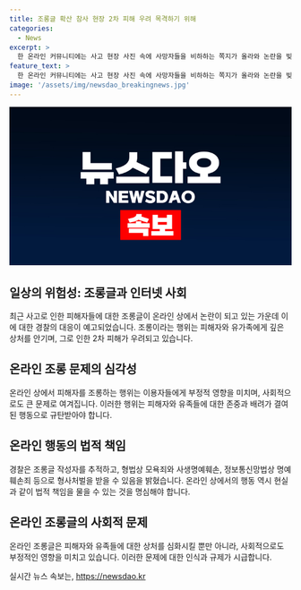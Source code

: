 ```yaml
---
title: 조롱글 확산 참사 현장 2차 피해 우려 목격하기 위해
categories:
  - News
excerpt: >
  한 온라인 커뮤니티에는 사고 현장 사진 속에 사망자들을 비하하는 쪽지가 올라와 논란을 빚고 있습니다. 경찰은 조롱글을 작성한 사람을 추적하고 법적 조치를 취할 예정이며, 전문가들은 이러한 행동이 피해자와 유가족에게 추가적인 상처를 주고 있다고 지적하고 있습니다. 사고의 배경에 대한 가짜 소문도 확인되지 않았으며, 이러한 비난과 조롱이 비뚤어진 인정욕구의 결과로 작용하고 있다는 분석이 나와있습니다.
feature_text: >
  한 온라인 커뮤니티에는 사고 현장 사진 속에 사망자들을 비하하는 쪽지가 올라와 논란을 빚고 있습니다. 경찰은 조롱글을 작성한 사람을 추적하고 법적 조치를 취할 예정이며, 전문가들은 이러한 행동이 피해자와 유가족에게 추가적인 상처를 주고 있다고 지적하고 있습니다. 사고의 배경에 대한 가짜 소문도 확인되지 않았으며, 이러한 비난과 조롱이 비뚤어진 인정욕구의 결과로 작용하고 있다는 분석이 나와있습니다.
image: '/assets/img/newsdao_breakingnews.jpg'
---
```


<p><img src="/assets/img/newsdao_breakingnews.jpg" alt="ontimetimes 속보" /></p>

<h2 data-ke-size="size26">일상의 위험성: 조롱글과 인터넷 사회</h2>

<p data-ke-size="size16">최근 사고로 인한 피해자들에 대한 조롱글이 온라인 상에서 논란이 되고 있는 가운데 이에 대한 경찰의 대응이 예고되었습니다. 조롱이라는 행위는 피해자와 유가족에게 깊은 상처를 안기며, 그로 인한 2차 피해가 우려되고 있습니다.</p>

<h2 data-ke-size="size26">온라인 조롱 문제의 심각성</h2>

<p data-ke-size="size16">온라인 상에서 피해자를 조롱하는 행위는 이용자들에게 부정적 영향을 미치며, 사회적으로도 큰 문제로 여겨집니다. 이러한 행위는 피해자와 유족들에 대한 존중과 배려가 결여된 행동으로 규탄받아야 합니다.</p>

<h2 data-ke-size="size26">온라인 행동의 법적 책임</h2>

<p data-ke-size="size16">경찰은 조롱글 작성자를 추적하고, 형법상 모욕죄와 사생명예훼손, 정보통신망법상 명예훼손죄 등으로 형사처벌을 받을 수 있음을 밝혔습니다. 온라인 상에서의 행동 역시 현실과 같이 법적 책임을 물을 수 있는 것을 명심해야 합니다.</p>

<h2 data-ke-size="size26">온라인 조롱글의 사회적 문제</h2>

<p data-ke-size="size16">온라인 조롱글은 피해자와 유족들에 대한 상처를 심화시킬 뿐만 아니라, 사회적으로도 부정적인 영향을 미치고 있습니다. 이러한 문제에 대한 인식과 규제가 시급합니다.</p>
실시간 뉴스 속보는, <a href="https://newsdao.kr" rel="dofollow">https://newsdao.kr</a>


